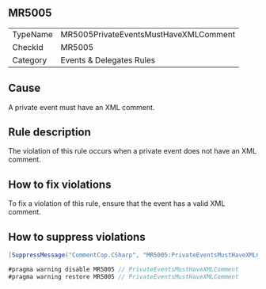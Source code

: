 ## MR5005

<table>
<tr>
  <td>TypeName</td>
  <td>MR5005PrivateEventsMustHaveXMLComment</td>
</tr>
<tr>
  <td>CheckId</td>
  <td>MR5005</td>
</tr>
<tr>
  <td>Category</td>
  <td>Events & Delegates Rules</td>
</tr>
</table>

## Cause

A private event must have an XML comment.

## Rule description

The violation of this rule occurs when a private event does not have an XML comment.

## How to fix violations

To fix a violation of this rule, ensure that the event has a valid XML comment.

## How to suppress violations

```csharp
[SuppressMessage("CommentCop.CSharp", "MR5005:PrivateEventsMustHaveXMLComment", Justification = "Reviewed.")]
```

```csharp
#pragma warning disable MR5005 // PrivateEventsMustHaveXMLComment
#pragma warning restore MR5005 // PrivateEventsMustHaveXMLComment
```